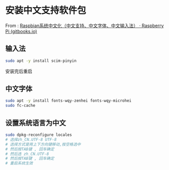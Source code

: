 # 安装中文支持软件包

From : [Raspbian系统中文化（中文支持、中文字体、中文输入法） · Raspberry Pi (gitbooks.io)](https://nintendoboy.gitbooks.io/raspberry-pi/content/raspbianxi-tong-zhong-wen-hua-ff08-zhong-wen-zhi-chi-3001-zhong-wen-zi-ti-3001-zhong-wen-shu-ru-fa-ff09.html)

## 输入法

```bash
sudo apt -y install scim-pinyin
```

安装完后重启

## 中文字体

```bash
sudo apt -y install fonts-wqy-zenhei fonts-wqy-microhei
sudo fc-cache
```

## 设置系统语言为中文

```bash
sudo dpkg-reconfigure locales
# 选择zh_CN.UTF-8 UTF-8
# 选择方式是用上下方向键移动,按空格选中
# 然后按TAB键 , 回车确定
# 然后选 zh_CN.UTF-8
# 然后按TAB键 , 回车确定
# 重启系统生效
```

